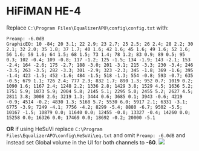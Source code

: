 # HiFiMAN HE-4
Replace `C:\Program Files\EqualizerAPO\config\config.txt` with:
```
Preamp: -6.0dB
GraphicEQ: 10 -84; 20 3.1; 22 2.9; 23 2.7; 25 2.5; 26 2.4; 28 2.2; 30 2.1; 32 2.0; 35 1.8; 37 1.7; 40 1.6; 42 1.6; 45 1.6; 49 1.6; 52 1.6; 56 1.6; 59 1.6; 64 1.5; 68 1.5; 73 1.4; 78 1.2; 83 0.9; 89 0.5; 95 0.3; 102 -0.4; 109 -0.8; 117 -1.2; 125 -1.5; 134 -1.9; 143 -2.1; 153 -2.4; 164 -2.6; 175 -2.7; 188 -3.0; 201 -3.1; 215 -3.3; 230 -3.4; 246 -3.5; 263 -3.5; 282 -3.3; 301 -2.9; 323 -2.3; 345 -1.8; 369 -1.6; 395 -1.4; 423 -1.5; 452 -1.6; 484 -1.5; 518 -1.3; 554 -0.8; 593 -0.7; 635 -0.5; 679 1.1; 726 2.4; 777 2.3; 832 1.7; 890 1.3; 952 0.7; 1019 0.2; 1090 1.6; 1167 2.4; 1248 2.2; 1336 2.8; 1429 3.8; 1529 4.5; 1636 5.2; 1751 5.9; 1873 5.9; 2004 5.8; 2145 5.1; 2295 5.0; 2455 5.2; 2627 4.5; 2811 3.8; 3008 2.6; 3219 1.3; 3444 0.6; 3685 0.1; 3943 -0.6; 4219 -0.9; 4514 -0.2; 4830 1.3; 5168 5.7; 5530 6.0; 5917 2.1; 6331 -3.1; 6775 -3.9; 7249 -4.1; 7756 -4.2; 8299 -5.4; 8880 -6.7; 9502 -5.5; 10167 -1.5; 10879 0.0; 11640 0.0; 12455 -0.0; 13327 -0.4; 14260 0.0; 15258 0.0; 16326 0.0; 17469 0.0; 18692 -0.2; 20000 -5.1
```
**OR** if using HeSuVi replace `C:\Program Files\EqualizerAPO\config\HeSuVi\eq.txt` and omit `Preamp: -6.0dB` and instead set Global volume in the UI for both channels to **-60**.
![](https://raw.githubusercontent.com/jaakkopasanen/AutoEq/master/results/Headphone.com/innerfidelity/onear/HiFiMAN%20HE-4/HiFiMAN%20HE-4.png)